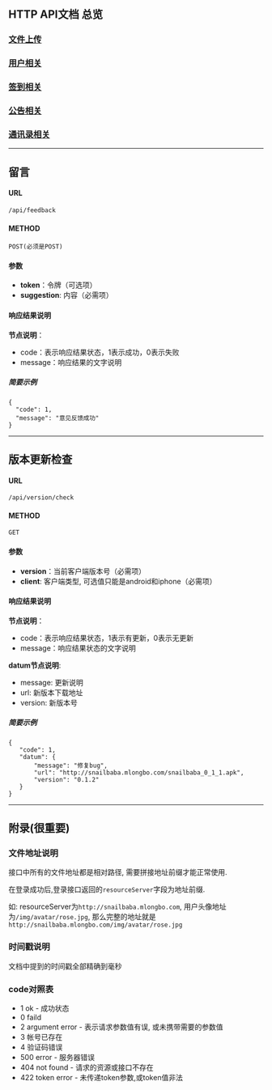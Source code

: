 ## HTTP API文档	总览

### [文件上传](file.html)

### [用户相关](user.html)

### [签到相关](signin.html)

### [公告相关](notice.html)

### [通讯录相关](addressbook.html)

***

## 留言

#### URL
	/api/feedback

#### METHOD
	POST(必须是POST)

#### 参数

* **token**：令牌（可选项）
* **suggestion**: 内容（必需项）

#### 响应结果说明

**节点说明**：

* code：表示响应结果状态，1表示成功，0表示失败
* message：响应结果的文字说明

##### 简要示例

	{
	  "code": 1,
	  "message": "意见反馈成功"
	}


***

## 版本更新检查

#### URL
	/api/version/check

#### METHOD
	GET

#### 参数

* **version**：当前客户端版本号（必需项）
* **client**: 客户端类型, 可选值只能是android和iphone（必需项）

#### 响应结果说明

**节点说明**：

* code：表示响应结果状态，1表示有更新，0表示无更新
* message：响应结果状态的文字说明

**datum节点说明**:

* message: 更新说明
* url: 新版本下载地址
* version: 新版本号

##### 简要示例

	{
       "code": 1,
       "datum": {
           "message": "修复bug",
           "url": "http://snailbaba.mlongbo.com/snailbaba_0_1_1.apk",
           "version": "0.1.2"
       }
    }

***

## 附录(很重要)

### 文件地址说明

接口中所有的文件地址都是相对路径, 需要拼接地址前缀才能正常使用.

在登录成功后,登录接口返回的`resourceServer`字段为地址前缀.

如: resourceServer为`http://snailbaba.mlongbo.com`, 用户头像地址为`/img/avatar/rose.jpg`,
那么完整的地址就是`http://snailbaba.mlongbo.com/img/avatar/rose.jpg`

### 时间戳说明

文档中提到的时间戳全部精确到毫秒

### code对照表

* 1 ok - 成功状态
* 0 faild
* 2 argument error - 表示请求参数值有误, 或未携带需要的参数值
* 3 帐号已存在
* 4 验证码错误
* 500 error - 服务器错误
* 404 not found - 请求的资源或接口不存在
* 422 token error - 未传递token参数,或token值非法